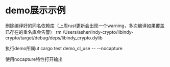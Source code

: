 # demo展示示例

删除编译好的同名依赖库（上周rust更新会出现一个warning，多次编译如果覆盖已存在的重名库会告警）
rm /Users/asher/indy-crypto/libindy-crypto/target/debug/deps/libindy_crypto.dylib

执行demo所属ut
cargo test demo_cl_use -- --nocapture

使用nocapture特性打开输出
